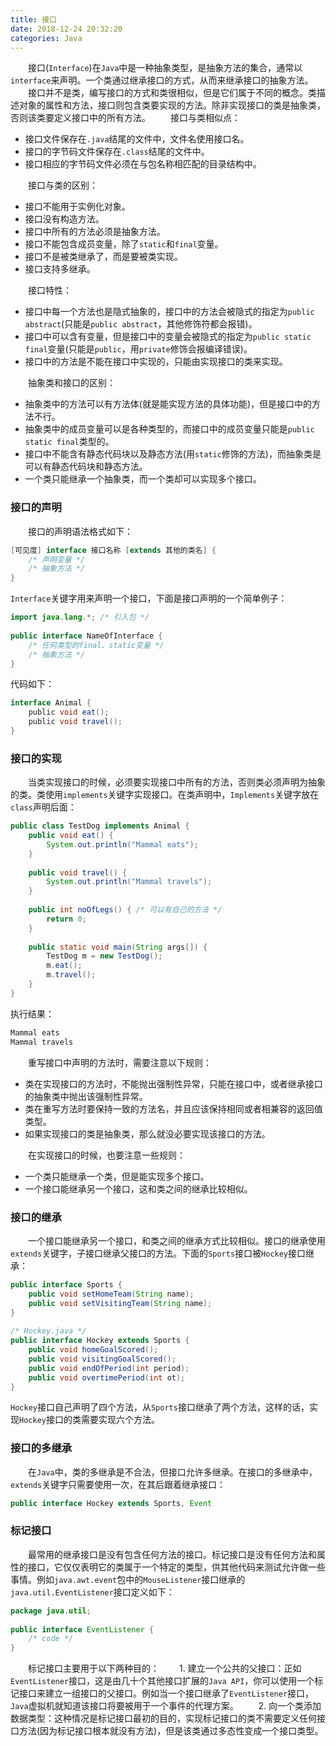 ```yaml
---
title: 接口
date: 2018-12-24 20:32:20
categories: Java
---
```

&emsp;&emsp;接口(`Interface`)在`Java`中是一种抽象类型，是抽象方法的集合，通常以`interface`来声明。一个类通过继承接口的方式，从而来继承接口的抽象方法。
&emsp;&emsp;接口并不是类，编写接口的方式和类很相似，但是它们属于不同的概念。类描述对象的属性和方法，接口则包含类要实现的方法。除非实现接口的类是抽象类，否则该类要定义接口中的所有方法。
&emsp;&emsp;接口与类相似点：

- 接口文件保存在`.java`结尾的文件中，文件名使用接口名。
- 接口的字节码文件保存在`.class`结尾的文件中。
- 接口相应的字节码文件必须在与包名称相匹配的目录结构中。

&emsp;&emsp;接口与类的区别：

- 接口不能用于实例化对象。
- 接口没有构造方法。
- 接口中所有的方法必须是抽象方法。
- 接口不能包含成员变量，除了`static`和`final`变量。
- 接口不是被类继承了，而是要被类实现。
- 接口支持多继承。

&emsp;&emsp;接口特性：

- 接口中每一个方法也是隐式抽象的，接口中的方法会被隐式的指定为`public abstract`(只能是`public abstract`，其他修饰符都会报错)。
- 接口中可以含有变量，但是接口中的变量会被隐式的指定为`public static final`变量(只能是`public`，用`private`修饰会报编译错误)。
- 接口中的方法是不能在接口中实现的，只能由实现接口的类来实现。

&emsp;&emsp;抽象类和接口的区别：

- 抽象类中的方法可以有方法体(就是能实现方法的具体功能)，但是接口中的方法不行。
- 抽象类中的成员变量可以是各种类型的，而接口中的成员变量只能是`public static final`类型的。
- 接口中不能含有静态代码块以及静态方法(用`static`修饰的方法)，而抽象类是可以有静态代码块和静态方法。
- 一个类只能继承一个抽象类，而一个类却可以实现多个接口。

### 接口的声明

&emsp;&emsp;接口的声明语法格式如下：

```` java
[可见度] interface 接口名称 [extends 其他的类名] {
    /* 声明变量 */
    /* 抽象方法 */
}
````

`Interface`关键字用来声明一个接口，下面是接口声明的一个简单例子：

``` java
import java.lang.*; /* 引入包 */
​
public interface NameOfInterface {
    /* 任何类型的final、static变量 */
    /* 抽象方法 */
}
```

代码如下：

``` java
interface Animal {
    public void eat();
    public void travel();
}
```

### 接口的实现

&emsp;&emsp;当类实现接口的时候，必须要实现接口中所有的方法，否则类必须声明为抽象的类。类使用`implements`关键字实现接口。在类声明中，`Implements`关键字放在`class`声明后面：

``` java
public class TestDog implements Animal {
    public void eat() {
        System.out.println("Mammal eats");
    }
​
    public void travel() {
        System.out.println("Mammal travels");
    }
​
    public int noOfLegs() { /* 可以有自己的方法 */
        return 0;
    }
​
    public static void main(String args[]) {
        TestDog m = new TestDog();
        m.eat();
        m.travel();
    }
}
```

执行结果：

``` java
Mammal eats
Mammal travels
```

&emsp;&emsp;重写接口中声明的方法时，需要注意以下规则：

- 类在实现接口的方法时，不能抛出强制性异常，只能在接口中，或者继承接口的抽象类中抛出该强制性异常。
- 类在重写方法时要保持一致的方法名，并且应该保持相同或者相兼容的返回值类型。
- 如果实现接口的类是抽象类，那么就没必要实现该接口的方法。

&emsp;&emsp;在实现接口的时候，也要注意一些规则：

- 一个类只能继承一个类，但是能实现多个接口。
- 一个接口能继承另一个接口，这和类之间的继承比较相似。

### 接口的继承

&emsp;&emsp;一个接口能继承另一个接口，和类之间的继承方式比较相似。接口的继承使用`extends`关键字，子接口继承父接口的方法。下面的`Sports`接口被`Hockey`接口继承：

``` java
public interface Sports {
    public void setHomeTeam(String name);
    public void setVisitingTeam(String name);
}
​
/* Hockey.java */
public interface Hockey extends Sports {
    public void homeGoalScored();
    public void visitingGoalScored();
    public void endOfPeriod(int period);
    public void overtimePeriod(int ot);
}
```

`Hockey`接口自己声明了四个方法，从`Sports`接口继承了两个方法，这样的话，实现`Hockey`接口的类需要实现六个方法。

### 接口的多继承

&emsp;&emsp;在`Java`中，类的多继承是不合法，但接口允许多继承。在接口的多继承中，`extends`关键字只需要使用一次，在其后跟着继承接口：

``` java
public interface Hockey extends Sports, Event
```

### 标记接口

&emsp;&emsp;最常用的继承接口是没有包含任何方法的接口。标记接口是没有任何方法和属性的接口，它仅仅表明它的类属于一个特定的类型，供其他代码来测试允许做一些事情。例如`java.awt.event`包中的`MouseListener`接口继承的`java.util.EventListener`接口定义如下：

``` java
package java.util;
​
public interface EventListener {
    /* code */
}
```

&emsp;&emsp;标记接口主要用于以下两种目的：
&emsp;&emsp;1. 建立一个公共的父接口：正如`EventListener`接口，这是由几十个其他接口扩展的`Java API`，你可以使用一个标记接口来建立一组接口的父接口。例如当一个接口继承了`EventListener`接口，`Java`虚拟机就知道该接口将要被用于一个事件的代理方案。
&emsp;&emsp;2. 向一个类添加数据类型：这种情况是标记接口最初的目的，实现标记接口的类不需要定义任何接口方法(因为标记接口根本就没有方法)，但是该类通过多态性变成一个接口类型。